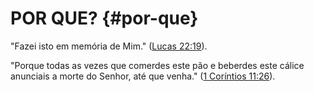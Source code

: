 # POR QUE? {#por-que}

&quot;Fazei isto em memória de Mim.&quot; ([Lucas 22:19](http://bibliaonline.com.br/acf/lc/22/19)).

&quot;Porque todas as vezes que comerdes este pão e beberdes este cálice anunciais a morte do Senhor, até que venha.&quot; ([1 Coríntios 11:26](http://bibliaonline.com.br/acf/1co/11/26)).